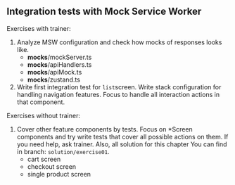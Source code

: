 ## Integration tests with Mock Service Worker
Exercises with trainer:
1. Analyze MSW configuration and check how mocks of responses looks like.
    * __mocks__/mockServer.ts
    * __mocks__/apiHandlers.ts
    * __mocks__/apiMock.ts
    * __mocks__/zustand.ts
2. Write first integration test for `list`screen. Write stack configuration for handling navigation features. Focus to handle all interaction actions in that component.

Exercises without trainer:
1. Cover other feature components by tests. Focus on *Screen components and try write tests that cover all possible actions on them.
   If you need help, ask trainer. Also, all solution for this chapter You can find in branch: `solution/exercise01`.
    * cart screen
    * checkout screen
    * single product screen
